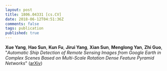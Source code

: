 ```yaml
---
layout: post
title: 1806.04331 [cs.CV]
date: 2018-06-12T04:51:36Z
comments: false
tags: publication
published: true
---
```


<b>Xue Yang</b>, <b>Hao Sun</b>, <b>Kun Fu</b>, <b>Jirui Yang</b>, <b>Xian Sun</b>, <b>Menglong Yan</b>, <b>Zhi Guo</b>, "<i>Automatic Ship Detection of Remote Sensing Images from Google Earth in  Complex Scenes Based on Multi-Scale Rotation Dense Feature Pyramid Networks</i>" ([arXiv](http://arxiv.org/abs/1806.04331v1))
